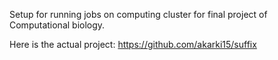Setup for running jobs on computing cluster for final project of Computational biology. 

Here is the actual project: https://github.com/akarki15/suffix
